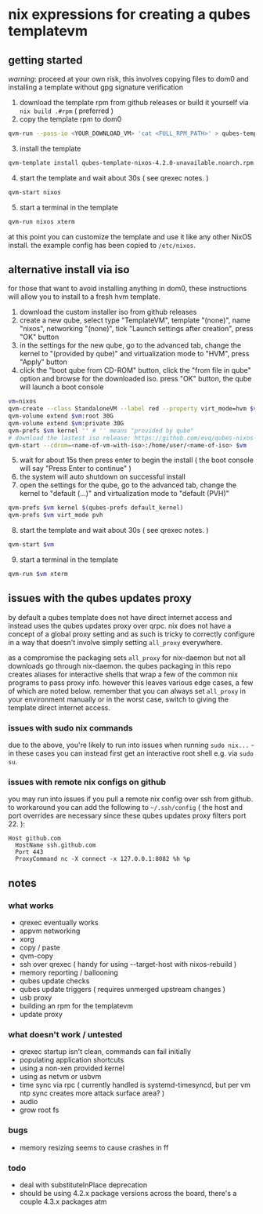 # nix expressions for creating a qubes templatevm

## getting started

*warning*: proceed at your own risk, this involves copying files to dom0 and installing a template
without gpg signature verification

1. download the template rpm from github releases or build it yourself via `nix build .#rpm` ( preferred )
2. copy the template rpm to dom0
```bash
qvm-run --pass-io <YOUR_DOWNLOAD_VM> 'cat <FULL_RPM_PATH>' > qubes-template-nixos-4.2.0-unavailable.noarch.rpm
```
3. install the template
```bash
qvm-template install qubes-template-nixos-4.2.0-unavailable.noarch.rpm --nogpgcheck
```
4. start the template and wait about 30s ( see qrexec notes. )
```bash
qvm-start nixos
```
5. start a terminal in the template
```bash
qvm-run nixos xterm
```

at this point you can customize the template and use it like any other NixOS install. the example config has been copied to `/etc/nixos`.

## alternative install via iso

for those that want to avoid installing anything in dom0, these instructions will allow you to install to
a fresh hvm template.

1. download the custom installer iso from github releases
2. create a new qube, select type "TemplateVM", template "(none)", name "nixos", networking "(none)", tick "Launch settings after creation", press "OK" button
3. in the settings for the new qube, go to the advanced tab, change the kernel to "(provided by qube)" and virtualization mode to "HVM", press "Apply" button
4. click the "boot qube from CD-ROM" button, click the "from file in qube" option and browse for the downloaded iso. press "OK" button, the qube will launch a boot console

```bash
vm=nixos
qvm-create --class StandaloneVM --label red --property virt_mode=hvm $vm
qvm-volume extend $vm:root 30G
qvm-volume extend $vm:private 30G
qvm-prefs $vm kernel '' # '' means "provided by qube"
# download the lastest iso release: https://github.com/evq/qubes-nixos-template/releases/
qvm-start --cdrom=<name-of-vm-with-iso>:/home/user/<name-of-iso> $vm
```
5. wait for about 15s then press enter to begin the install ( the boot console will say "Press Enter to continue" )
6. the system will auto shutdown on successful install
7. open the settings for the qube, go to the advanced tab, change the kernel to "default (...)" and virtualization mode to "default (PVH)"
```bash
qvm-prefs $vm kernel $(qubes-prefs default_kernel) 
qvm-prefs $vm virt_mode pvh
```
8. start the template and wait about 30s ( see qrexec notes. )
```bash
qvm-start $vm
```
9. start a terminal in the template
```bash
qvm-run $vm xterm
```

## issues with the qubes updates proxy

by default a qubes template does not have direct internet access and instead uses the qubes updates proxy
over qrpc. nix does not have a concept of a global proxy setting and as such is tricky to correctly 
configure in a way that doesn't involve simply setting `all_proxy` everywhere. 

as a compromise the packaging sets `all_proxy` for nix-daemon but not all downloads go through nix-daemon. the qubes packaging in this repo creates aliases for interactive shells that wrap a few of the common nix programs to pass proxy info. however this leaves various edge cases, a few of which are noted below. remember that you can always set `all_proxy` in your environment manually or in the worst case, switch to giving the template direct internet access.

### issues with sudo nix commands

due to the above, you're likely to run into issues when running `sudo nix...` - in these cases you can instead first get an interactive root shell e.g. via `sudo su`.

### issues with remote nix configs on github

you may run into issues if you pull a remote nix config over ssh from github. to workaround
you can add the following to `~/.ssh/config` ( the host and port overrides are necessary since these
qubes updates proxy filters port 22. ):
```
Host github.com
  HostName ssh.github.com
  Port 443
  ProxyCommand nc -X connect -x 127.0.0.1:8082 %h %p
```

## notes

### what works
- qrexec eventually works
- appvm networking
- xorg
- copy / paste
- qvm-copy
- ssh over qrexec ( handy for using --target-host with nixos-rebuild )
- memory reporting / ballooning
- qubes update checks
- qubes update triggers ( requires unmerged upstream changes )
- usb proxy
- building an rpm for the templatevm
- update proxy

### what doesn't work / untested
- qrexec startup isn't clean, commands can fail initially
- populating application shortcuts
- using a non-xen provided kernel
- using as netvm or usbvm
- time sync via rpc ( currently handled is systemd-timesyncd, but per vm ntp sync creates more attack surface area? )
- audio
- grow root fs

### bugs
- memory resizing seems to cause crashes in ff

### todo
- deal with substituteInPlace deprecation
- should be using 4.2.x package versions across the board, there's a couple 4.3.x packages atm
